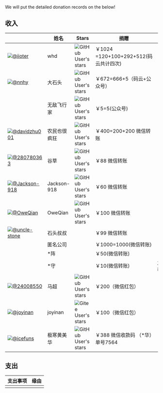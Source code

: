 
We will put the detailed donation records on the below!

## 收入


|                                                        | 姓名                                  | Stars | 捐赠 | 留言 |
| ------------------------------------------------------------ | ------------------ | -------- | -------- | -------- |
| [![@iioter](https://avatars.githubusercontent.com/u/29589505?s=80&v=4)](https://github.com/iioter) | whd | ![GitHub User's stars](https://img.shields.io/github/stars/iioter?affiliations=OWNER%2CCOLLABORATOR%2CORGANIZATION_MEMBER&style=for-the-badge) | ￥1024 =120+100+292+512(码云共计四次) |  |
| [![@nnhy](https://avatars.githubusercontent.com/u/506367?s=80&v=4)](https://github.com/nnhy) | 大石头 | ![GitHub User's stars](https://img.shields.io/github/stars/nnhy?affiliations=OWNER%2CCOLLABORATOR%2CORGANIZATION_MEMBER&style=for-the-badge) |     ￥672=666+5（码云+公众号）     |           |
|  | 无敌飞行家 | ![GitHub User's stars](https://img.shields.io/github/stars/hehaoyu_2014?affiliations=OWNER%2CCOLLABORATOR%2CORGANIZATION_MEMBER&style=for-the-badge) | ￥5=5(公众号) |  |
| [![@davidzhu001](https://avatars.githubusercontent.com/u/9436230?s=80&v=4)](https://github.com/davidzhu001)   | 农民也很疯狂 |  ![GitHub User's stars](https://img.shields.io/github/stars/davidzhu001?affiliations=OWNER%2CCOLLABORATOR%2CORGANIZATION_MEMBER&style=for-the-badge)| ￥400=200+200 微信转账 | |
| [![@280780363](https://avatars.githubusercontent.com/u/20083278?s=80&v=4)](https://github.com/280780363)   | 谷草 |  ![GitHub User's stars](https://img.shields.io/github/stars/280780363?affiliations=OWNER%2CCOLLABORATOR%2CORGANIZATION_MEMBER&style=for-the-badge)| ￥88 微信转账 | |
| [![@Jackson-918](https://avatars.githubusercontent.com/u/44353254?s=80&v=4)](https://github.com/Jackson-918)   | Jackson-918 |  ![GitHub User's stars](https://img.shields.io/github/stars/Jackson-918?affiliations=OWNER%2CCOLLABORATOR%2CORGANIZATION_MEMBER&style=for-the-badge)| ￥60 微信转账 | |
| [![@OweQian](https://avatars.githubusercontent.com/u/25632596?s=80&v=4)](https://github.com/OweQian)   | OweQian |  ![GitHub User's stars](https://img.shields.io/github/stars/OweQian?affiliations=OWNER%2CCOLLABORATOR%2CORGANIZATION_MEMBER&style=for-the-badge)| ￥100 微信转账 | |
| [![@uncle-stone](https://foruda.gitee.com/avatar/1670051844286871132/2372506_iotsharp_1670051843.png!avatar100)](https://gitee.com/uncle-stone)   | 石头叔叔 |  | ￥99 微信转账 | |
|  | 匿名公司 |  | ￥1000=1000(微信转账) |  |
|  | *阵 |  | ￥50(微信转账) |  |
|  | *守 |  | ￥10(微信转账) | 加油iotsharp! |
| [![@24008550](https://avatars.githubusercontent.com/u/122004038?s=80&v=4)](https://github.com/24008550) | 马超 | ![GitHub User's stars](https://img.shields.io/github/stars/24008550?affiliations=OWNER%2CCOLLABORATOR%2CORGANIZATION_MEMBER&style=for-the-badge) | ￥200（微信红包） |  |
| [![@joyinan](https://foruda.gitee.com/avatar/1676895845500193295/12369_joyinan_1578914838.png!avatar200)](https://gitee.com/joyinan) | joyinan | ![Gitee User's stars](https://img.shields.io/gitee/stars/joyinan?affiliations=OWNER%2CCOLLABORATOR%2CORGANIZATION_MEMBER&style=for-the-badge) | ￥100（微信红包） |  |
| [![@icefuns](https://avatars.githubusercontent.com/u/78469751?s=80&v=4)](https://github.com/icefuns) | 极寒黄美华 | ![GitHub User's stars](https://img.shields.io/github/stars/icefuns?affiliations=OWNER%2CCOLLABORATOR%2CORGANIZATION_MEMBER&style=for-the-badge) |￥388 微信收款码 （*华）单号7564 |  |



## 支出

|                                          支出事项             |  缘由          |
| ------------------------------------------------------------ | ------------------ |
|                    |          |
